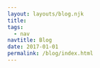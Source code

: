 ```yaml
---
layout: layouts/blog.njk
title:
tags:
  - nav
navtitle: Blog
date: 2017-01-01
permalink: /blog/index.html
---
```

